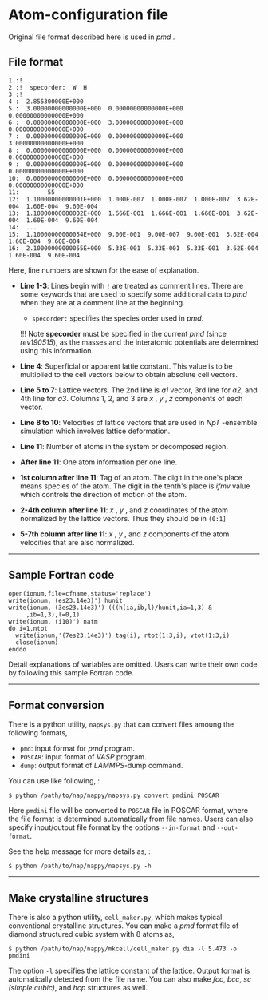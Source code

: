 # Atom-configuration file

Original file format described here is used in *pmd* .

## File format

    1 :!
    2 :!  specorder:  W  H
    3 :!    
    4 :  2.855300000E+000
    5 :  3.00000000000000E+000  0.00000000000000E+000  0.00000000000000E+000
    6 :  0.00000000000000E+000  3.00000000000000E+000  0.00000000000000E+000
    7 :  0.00000000000000E+000  0.00000000000000E+000  3.00000000000000E+000
    8 :  0.00000000000000E+000  0.00000000000000E+000  0.00000000000000E+000
    9 :  0.00000000000000E+000  0.00000000000000E+000  0.00000000000000E+000
    10:  0.00000000000000E+000  0.00000000000000E+000  0.00000000000000E+000
    11:        55
    12:  1.10000000000001E+000  1.000E-007  1.000E-007  1.000E-007  3.62E-004  1.60E-004  9.60E-004
    13:  1.10000000000002E+000  1.666E-001  1.666E-001  1.666E-001  3.62E-004  1.60E-004  9.60E-004
    14:  ...
    15:  1.10000000000054E+000  9.00E-001  9.00E-007  9.00E-001  3.62E-004  1.60E-004  9.60E-004
    16:  2.10000000000055E+000  5.33E-001  5.33E-001  5.33E-001  3.62E-004  1.60E-004  9.60E-004

Here, line numbers are shown for the ease of explanation.

- **Line 1-3**: Lines begin with `!` are treated as comment lines. There are some
    keywords that are used to specify some additional data to *pmd* when
    they are at a comment line at the beginning.

    -   `specorder:` specifies the species order used in *pmd*.

    !!! Note
        **specorder** must be specified in the current *pmd* (since
        *rev190515*), as the masses and the interatomic potentials are
        determined using this information.
        
- **Line 4**: Superficial or apparent lattie constant. This value is to be
    multiplied to the cell vectors below to obtain absolute cell
    vectors.
- **Line 5 to 7**: Lattice vectors. The 2nd line is *a1* vector, 3rd line for *a2*, and
    4th line for *a3*. Columns 1, 2, and 3 are *x* , *y* , *z*
    components of each vector.
- **Line 8 to 10**: Velocities of lattice vectors that are used in *NpT* -ensemble
    simulation which involves lattice deformation.
- **Line 11**: Number of atoms in the system or decomposed region.
- **After line 11**: One atom information per one line.
- **1st column after line 11**: Tag of an atom. The digit in the one's place means species of the
    atom. The digit in the tenth's place is *ifmv* value which controls
    the direction of motion of the atom.
- **2-4th column after line 11**: *x* , *y* , and *z* coordinates of the atom normalized by the
    lattice vectors. Thus they should be in `(0:1]`
- **5-7th column after line 11**:  *x* , *y* , and *z* components of the atom velocities that are also normalized.

------------------------------------------------------------------------

## Sample Fortran code

```Fortran
open(ionum,file=cfname,status='replace')
write(ionum,'(es23.14e3)') hunit
write(ionum,'(3es23.14e3)') (((h(ia,ib,l)/hunit,ia=1,3) &
     ,ib=1,3),l=0,1)
write(ionum,'(i10)') natm
do i=1,ntot
  write(ionum,'(7es23.14e3)') tag(i), rtot(1:3,i), vtot(1:3,i)
  close(ionum)
enddo
```

Detail explanations of variables are omitted. Users can write their own
code by following this sample Fortran code.

------------------------------------------------------------------------

## Format conversion


There is a python utility, `napsys.py` that can convert files amoung the
following formats,

- `pmd`: input format for *pmd* program.
- `POSCAR`: input format of *VASP* program.
- `dump`: output format of *LAMMPS*-dump command.

You can use like following, :

    $ python /path/to/nap/nappy/napsys.py convert pmdini POSCAR

Here `pmdini` file will be converted to `POSCAR` file in POSCAR format,
where the file format is determined automatically from file names. Users
can also specify input/output file format by the options `--in-format`
and `--out-format`.

See the help message for more details as, :

    $ python /path/to/nap/nappy/napsys.py -h

------------------------------------------------------------------------

## Make crystalline structures

There is also a python utility, `cell_maker.py`, which makes typical
conventional crystalline structures. You can make a *pmd* format file of
diamond structured cubic system with 8 atoms as,

    $ python /path/to/nap/nappy/mkcell/cell_maker.py dia -l 5.473 -o pmdini

The option `-l` specifies the lattice constant of the lattice. Output
format is automatically detected from the file name. You can also make
*fcc*, *bcc*, *sc (simple cubic)*, and *hcp* structures as well.
